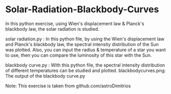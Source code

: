 # Solar-Radiation-Blackbody-Curves
In this python exercise, using Wien's displacement law &amp; Planck's blackbody law, the solar radiation is studied.

solar radiation.py : In this python file, by using the Wien's displacement law and Planck's blackbody law, the spectral intensity distribution of the Sun was plotted. Also, you can input the radius & temperature of a star you want to use, then you can compare the luminosity of this star with the Sun.

blackbody curve.py : With this python file, the spectral intensity distribution of different temperatures can be studied and plotted.
blackbodycurves.png: The output of the blackbody curve.py

Note: This exercise is taken from github.com/astroDimitrios 
